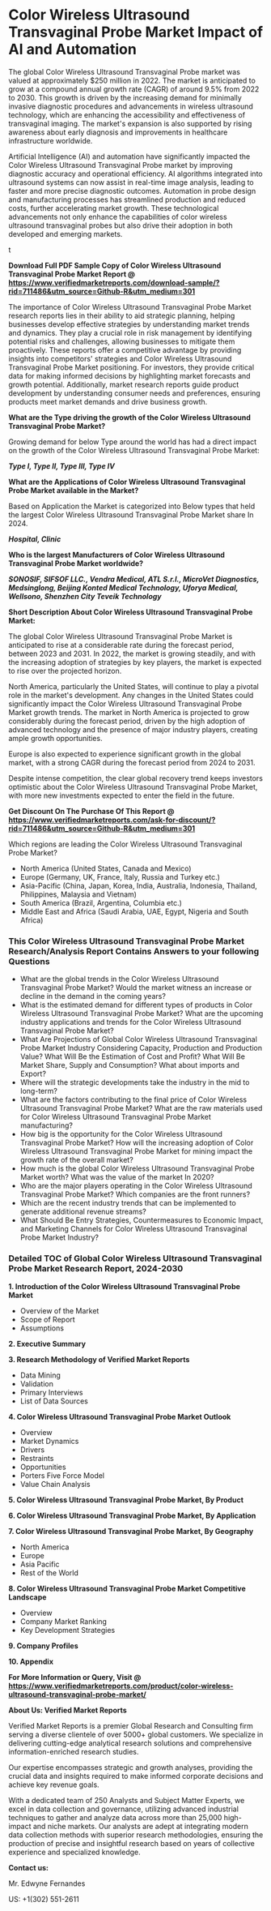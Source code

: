 <meta name="title" content="Global Color Wireless Ultrasound Transvaginal Probe Market Impact of AI and Automation"><meta name="description" content="The global Color Wireless Ultrasound Transvaginal Probe market was valued at approximately $250 million in 2022. The market is anticipated to grow at a compound annual"><meta name="title" content="Color Wireless Ultrasound Transvaginal Probe Market Size, Share, Scope, Trends, Growth, Opportunities, Analysis, Forecast"><h1>Color Wireless Ultrasound Transvaginal Probe Market Impact of AI and Automation</h1><p>The global Color Wireless Ultrasound Transvaginal Probe market was valued at approximately $250 million in 2022. The market is anticipated to grow at a compound annual growth rate (CAGR) of around 9.5% from 2022 to 2030. This growth is driven by the increasing demand for minimally invasive diagnostic procedures and advancements in wireless ultrasound technology, which are enhancing the accessibility and effectiveness of transvaginal imaging. The market's expansion is also supported by rising awareness about early diagnosis and improvements in healthcare infrastructure worldwide.</p><p>Artificial Intelligence (AI) and automation have significantly impacted the Color Wireless Ultrasound Transvaginal Probe market by improving diagnostic accuracy and operational efficiency. AI algorithms integrated into ultrasound systems can now assist in real-time image analysis, leading to faster and more precise diagnostic outcomes. Automation in probe design and manufacturing processes has streamlined production and reduced costs, further accelerating market growth. These technological advancements not only enhance the capabilities of color wireless ultrasound transvaginal probes but also drive their adoption in both developed and emerging markets.</p>t</p><p id="" class=""><strong>Download Full PDF Sample Copy of Color Wireless Ultrasound Transvaginal Probe Market Report @ <a href="https://www.verifiedmarketreports.com/download-sample/?rid=711486&utm_source=Github-R&utm_medium=301" target="_blank">https://www.verifiedmarketreports.com/download-sample/?rid=711486&utm_source=Github-R&utm_medium=301</a></strong></p><p>The importance of&nbsp;Color Wireless Ultrasound Transvaginal Probe Market research reports lies in their ability to aid strategic planning, helping businesses develop effective strategies by understanding market trends and dynamics. They play a crucial role in risk management by identifying potential risks and challenges, allowing businesses to mitigate them proactively. These reports offer a competitive advantage by providing insights into competitors' strategies and Color Wireless Ultrasound Transvaginal Probe Market positioning. For investors, they provide critical data for making informed decisions by highlighting market forecasts and growth potential. Additionally, market research reports guide product development by understanding consumer needs and preferences, ensuring products meet market demands and drive business growth.</p><p><strong>What are the&nbsp;Type driving the growth of the Color Wireless Ultrasound Transvaginal Probe Market?</strong></p><p id="" class="">Growing demand for below Type around the world has had a direct impact on the growth of the Color Wireless Ultrasound Transvaginal Probe Market:</p><em><strong>Type I, Type II, Type III, Type IV</strong></em></p><strong>What are the&nbsp;Applications&nbsp;of Color Wireless Ultrasound Transvaginal Probe Market available in the Market?</strong></p><p id="" class="">Based on Application the Market is categorized into Below types that held the largest Color Wireless Ultrasound Transvaginal Probe Market share In 2024.</p><em><strong>Hospital, Clinic</strong></em></p><strong>Who is the largest Manufacturers of Color Wireless Ultrasound Transvaginal Probe Market worldwide?</strong></p><p><em><strong>SONOSIF, SIFSOF LLC., Vendra Medical, ATL S.r.l., MicroVet Diagnostics, Medsinglong, Beijing Konted Medical Technology, Uforya Medical, Wellsono, Shenzhen City Teveik Technology</strong></em></p><p id="" class=""><strong>Short Description About Color Wireless Ultrasound Transvaginal Probe Market:</strong></p><p>The global Color Wireless Ultrasound Transvaginal Probe Market is anticipated to rise at a considerable rate during the forecast period, between 2023 and 2031. In 2022, the market is growing steadily, and with the increasing adoption of strategies by key players, the market is expected to rise over the projected horizon.</p><p>North America, particularly the United States, will continue to play a pivotal role in the market's development. Any changes in the United States could significantly impact the Color Wireless Ultrasound Transvaginal Probe Market growth trends. The market in North America is projected to grow considerably during the forecast period, driven by the high adoption of advanced technology and the presence of major industry players, creating ample growth opportunities.</p><p>Europe is also expected to experience significant growth in the global market, with a strong CAGR during the forecast period from 2024 to 2031.</p><p>Despite intense competition, the clear global recovery trend keeps investors optimistic about the Color Wireless Ultrasound Transvaginal Probe Market, with more new investments expected to enter the field in the future.</p><p id="" class=""><strong>Get Discount On The Purchase Of This Report @ <a href="https://www.verifiedmarketreports.com/ask-for-discount/?rid=711486&utm_source=Github-R&utm_medium=301" target="_blank">https://www.verifiedmarketreports.com/ask-for-discount/?rid=711486&utm_source=Github-R&utm_medium=301</a></strong></p>Which regions are leading the Color Wireless Ultrasound Transvaginal Probe Market?</p><ul><li>North America (United States, Canada and Mexico)</li><li>Europe (Germany, UK, France, Italy, Russia and Turkey etc.)</li><li>Asia-Pacific (China, Japan, Korea, India, Australia, Indonesia, Thailand, Philippines, Malaysia and Vietnam)</li><li>South America (Brazil, Argentina, Columbia etc.)</li><li>Middle East and Africa (Saudi Arabia, UAE, Egypt, Nigeria and South Africa)</li></ul><h3 id="" class="">This Color Wireless Ultrasound Transvaginal Probe Market Research/Analysis Report Contains Answers to your following Questions</h3><ul><li>What are the global trends in the Color Wireless Ultrasound Transvaginal Probe Market? Would the market witness an increase or decline in the demand in the coming years?</li><li>What is the estimated demand for different types of products in Color Wireless Ultrasound Transvaginal Probe Market? What are the upcoming industry applications and trends for the Color Wireless Ultrasound Transvaginal Probe Market?</li><li>What Are Projections of Global Color Wireless Ultrasound Transvaginal Probe Market Industry Considering Capacity, Production and Production Value? What Will Be the Estimation of Cost and Profit? What Will Be Market Share, Supply and Consumption? What about imports and Export?</li><li>Where will the strategic developments take the industry in the mid to long-term?</li><li>What are the factors contributing to the final price of Color Wireless Ultrasound Transvaginal Probe Market? What are the raw materials used for Color Wireless Ultrasound Transvaginal Probe Market manufacturing?</li><li>How big is the opportunity for the Color Wireless Ultrasound Transvaginal Probe Market? How will the increasing adoption of Color Wireless Ultrasound Transvaginal Probe Market for mining impact the growth rate of the overall market?</li><li>How much is the global Color Wireless Ultrasound Transvaginal Probe Market worth? What was the value of the market In 2020?</li><li>Who are the major players operating in the Color Wireless Ultrasound Transvaginal Probe Market? Which companies are the front runners?</li><li>Which are the recent industry trends that can be implemented to generate additional revenue streams?</li><li>What Should Be Entry Strategies, Countermeasures to Economic Impact, and Marketing Channels for Color Wireless Ultrasound Transvaginal Probe Market Industry?</li></ul><h3 id="" class="">Detailed TOC of Global Color Wireless Ultrasound Transvaginal Probe Market Research Report, 2024-2030</h3><p id="" class=""><strong>1. Introduction of the Color Wireless Ultrasound Transvaginal Probe Market</strong></p><ul><li>Overview of the Market</li><li>Scope of Report</li><li>Assumptions</li></ul><p id="" class=""><strong>2. Executive Summary</strong></p><p id="" class=""><strong>3. Research Methodology of Verified Market Reports</strong></p><ul><li>Data Mining</li><li>Validation</li><li>Primary Interviews</li><li>List of Data Sources</li></ul><p id="" class=""><strong>4. Color Wireless Ultrasound Transvaginal Probe Market Outlook</strong></p><ul><li>Overview</li><li>Market Dynamics</li><li>Drivers</li><li>Restraints</li><li>Opportunities</li><li>Porters Five Force Model</li><li>Value Chain Analysis</li></ul><p id="" class=""><strong>5. Color Wireless Ultrasound Transvaginal Probe Market, By Product</strong></p><p id="" class=""><strong>6. Color Wireless Ultrasound Transvaginal Probe Market, By Application</strong></p><p id="" class=""><strong>7. Color Wireless Ultrasound Transvaginal Probe Market, By Geography</strong></p><ul><li>North America</li><li>Europe</li><li>Asia Pacific</li><li>Rest of the World</li></ul><p id="" class=""><strong>8. Color Wireless Ultrasound Transvaginal Probe Market Competitive Landscape</strong></p><ul><li>Overview</li><li>Company Market Ranking</li><li>Key Development Strategies</li></ul><p id="" class=""><strong>9. Company Profiles</strong></p><p id="" class=""><strong>10. Appendix</strong></p><p id="" class=""><strong>For More Information or Query, Visit @ <a href="https://www.verifiedmarketreports.com/product/color-wireless-ultrasound-transvaginal-probe-market/" target="_blank">https://www.verifiedmarketreports.com/product/color-wireless-ultrasound-transvaginal-probe-market/</a></strong></p><p id="" class=""><strong>About Us: Verified Market Reports</strong></p><p id="" class="">Verified Market Reports is a premier Global Research and Consulting firm serving a diverse clientele of over 5000+ global customers. We specialize in delivering cutting-edge analytical research solutions and comprehensive information-enriched research studies.</p><p id="" class="">Our expertise encompasses strategic and growth analyses, providing the crucial data and insights required to make informed corporate decisions and achieve key revenue goals.</p><p id="" class="">With a dedicated team of 250 Analysts and Subject Matter Experts, we excel in data collection and governance, utilizing advanced industrial techniques to gather and analyze data across more than 25,000 high-impact and niche markets. Our analysts are adept at integrating modern data collection methods with superior research methodologies, ensuring the production of precise and insightful research based on years of collective experience and specialized knowledge.</p><p id="" class=""><strong>Contact us:</strong></p><p id="" class="">Mr. Edwyne Fernandes</p><p id="" class="">US: +1(302) 551-2611</p>